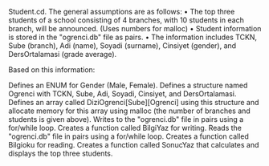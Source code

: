 ﻿Student.cd.
The general assumptions are as follows:
• The top three students of a school consisting of 4 branches, with 10 students in each branch, will be announced. (Uses numbers for malloc)
• Student information is stored in the "ogrenci.db" file as pairs. 
• The information includes TCKN, Sube (branch), Adi (name), Soyadi (surname), Cinsiyet (gender), and DersOrtalamasi (grade average).

Based on this information:

Defines an ENUM for Gender (Male, Female). 
Defines a structure named Ogrenci with TCKN, Sube, Adi, Soyadi, Cinsiyet, and DersOrtalamasi. 
Defines an array called DiziOgrenci[Sube][Ogrenci] using this structure and allocate memory for this array using malloc (the number of branches and students is given above). 
Writes to the "ogrenci.db" file in pairs using a for/while loop. 
Creates a function called BilgiYaz for writing. 
Reads the "ogrenci.db" file in pairs using a for/while loop. 
Creates a function called Bilgioku for reading. 
Creates a function called SonucYaz that calculates and displays the top three students.
